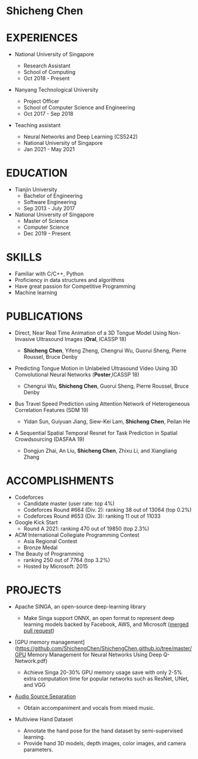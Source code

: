 # Shicheng Chen

# EXPERIENCES
- National University of Singapore
    - Research Assistant
    - School of Computing
    - Oct 2018 - Present

- Nanyang Technological University
    - Project Officer
    - School of Computer Science and Engineering
    - Oct 2017 - Sep 2018

- Teaching assistant
    - Neural Networks and Deep Learning (CS5242)
    - National University of Singapore
    - Jan 2021 - May 2021

# EDUCATION
- Tianjin University
    - Bachelor of Engineering
    - Software Engineering
    - Sep 2013 - July 2017
- National University of Singapore
    - Master of Science
    - Computer Science
    - Dec 2019 - Present


# SKILLS
- Familiar with C/C++, Python
- Proficiency in data structures and algorithms
- Have great passion for Competitive Programming
- Machine learning
    

# PUBLICATIONS
- Direct, Near Real Time Animation of a 3D Tongue Model Using Non-Invasive Ultrasound Images (**Oral**, ICASSP 18)
	- **Shicheng Chen**, Yifeng Zheng, Chengrui Wu, Guorui Sheng, Pierre Roussel, Bruce Denby

- Predicting Tongue Motion in Unlabeled Ultrasound Video Using 3D Convolutional Neural Networks (**Poster**,ICASSP 18)
	- Chengrui Wu, **Shicheng Chen**, Guorui Sheng, Pierre Roussel, Bruce Denby

- Bus Travel Speed Prediction using Attention Network of Heterogeneous Correlation Features (SDM 19)
	- Yidan Sun, Guiyuan Jiang, Siew-Kei Lam, **Shicheng Chen**, Peilan He
	
- A Sequential Spatial Temporal Resnet for Task Prediction in Spatial Crowdsourcing (DASFAA 19)
	- Dongjun Zhai, An Liu, **Shicheng Chen**, Zhixu Li, and Xiangliang Zhang

# ACCOMPLISHMENTS 
- Codeforces 
	- Candidate master (user rate: top 4%)
	- Codeforces Round #664 (Div. 2): ranking 38 out of 13064 (top 0.2%)
	- Codeforces Round #653 (Div. 3): ranking 11 out of 11033
- Google Kick Start
    - Round A 2021: ranking 470 out of 19850 (top 2.3%)
- ACM International Collegiate Programming Contest
	- Asia Regional Contest 
	- Bronze Medal
- The Beauty of Programming
	- ranking 250 out of 7764 (top 3.2%)
	- Hosted by Microsoft: 2015

# PROJECTS
- Apache SINGA, an open-source deep-learning library
    - Make Singa support ONNX, an open format to represent deep learning models backed by Facebook, AWS, and Microsoft ([merged pull request](https://github.com/apache/incubator-singa/pull/444))

- [GPU memory management](https://github.com/ShichengChen/ShichengChen.github.io/tree/master/GPU Memory Management for Neural Networks Using Deep Q-Network.pdf)
    - Achieve Singa 20-30% GPU memory usage save with only 2-5% extra computation time for popular networks such as ResNet, UNet, and VGG
    
- [Audio Source Separation](https://github.com/ShichengChen/Audio-Source-Separation)
    - Obtain accompaniment and vocals from mixed music.
   
- Multiview Hand Dataset
    - Annotate the hand pose for the hand dataset by semi-supervised learning.
    - Provide hand 3D models, depth images, color images, and camera parameters.